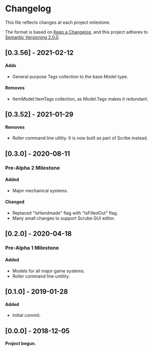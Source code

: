 # Changelog
This file reflects changes at each project milestone.

The format is based on [Keep a Changelog](https://keepachangelog.com/en/1.0.0/),
and this project adheres to [Semantic Versioning 2.0.0](https://semver.org/).


## [0.3.56] - 2021-02-12
#### Adds
- General purpose Tags collection to the base Model type.
#### Removes
- ItemModel.ItemTags collection, as Model.Tags makes it redundant.

## [0.3.52] - 2021-01-29
#### Removes
- Roller command line utility.  It is now built as part of Scribe instead.

## [0.3.0] - 2020-08-11
### Pre-Alpha 2 Milestone
#### Added
- Major mechanical systems.
#### Changed
- Replaced "IsHandmade" flag with "IsFilledOut" flag.
- Many small changes to support Scrube GUI editor.

## [0.2.0] - 2020-04-18
### Pre-Alpha 1 Milestone
#### Added
- Models for all major game systems.
- Roller command line untility.

## [0.1.0] - 2019-01-28
#### Added
- Initial commit.

## [0.0.0] - 2018-12-05
#### Project begun.
